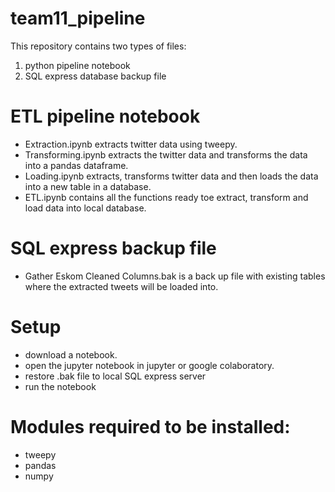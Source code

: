 # team11_pipeline
This repository contains two types of files:
1. python pipeline notebook
2. SQL express database backup file

# ETL pipeline notebook
- Extraction.ipynb extracts twitter data using tweepy.
- Transforming.ipynb extracts the twitter data and transforms the data into a pandas dataframe.
- Loading.ipynb extracts, transforms twitter data and then loads the data into a new table in a database.
- ETL.ipynb contains all the functions ready toe extract, transform and load data into local database.

# SQL express backup file
- Gather Eskom Cleaned Columns.bak is a back up file with existing tables where the extracted tweets will be loaded into.

# Setup
- download a notebook.
- open the jupyter notebook in jupyter or google colaboratory.
- restore .bak file to local SQL express server
- run the notebook

# Modules required to be installed:
- tweepy
- pandas
- numpy
